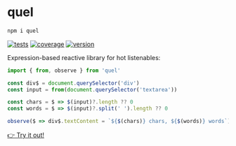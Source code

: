 # quel

```bash
npm i quel
```

[![tests](https://github.com/loreanvictor/quel/actions/workflows/test.yml/badge.svg)](https://github.com/loreanvictor/quel/actions/workflows/test.yml)
[![coverage](https://github.com/loreanvictor/quel/actions/workflows/coverage.yml/badge.svg)](https://github.com/loreanvictor/quel/actions/workflows/coverage.yml)
[![version](https://img.shields.io/npm/v/quel?logo=npm)](https://www.npmjs.com/package/quel)


Expression-based reactive library for hot listenables:

```js
import { from, observe } from 'quel'

const div$ = document.querySelector('div')
const input = from(document.querySelector('textarea'))

const chars = $ => $(input)?.length ?? 0
const words = $ => $(input)?.split(' ').length ?? 0

observe($ => div$.textContent = `${$(chars)} chars, ${$(words)} words`)
```
[👉 Try it out!](https://stackblitz.com/edit/js-jh6zt2?file=index.html,index.js)
